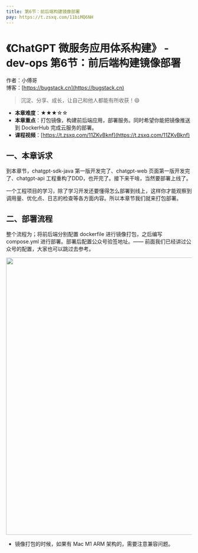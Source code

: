 ```yaml
---
title: 第6节：前后端构建镜像部署
pay: https://t.zsxq.com/11biMQ6NH
---
```


# 《ChatGPT 微服务应用体系构建》 - dev-ops 第6节：前后端构建镜像部署

作者：小傅哥
<br/>博客：[https://bugstack.cn](https://bugstack.cn)

>沉淀、分享、成长，让自己和他人都能有所收获！😄

- **本章难度**：★★★☆☆
- **本章重点**：打包镜像，构建前后端应用，部署服务。同时希望你能把镜像推送到 DockerHub 完成云服务的部署。
- **课程视频**：[https://t.zsxq.com/11ZKvBknf](https://t.zsxq.com/11ZKvBknf)

## 一、本章诉求

到本章节，chatgpt-sdk-java 第一版开发完了、chatgpt-web 页面第一版开发完了、chatgpt-api 工程重构了DDD，也开完了。接下来干啥，当然要部署上线了。

一个工程项目的学习，除了学习开发还要懂得怎么部署到线上，这样你才能观察到调用量、优化点、日志的检查等各方面内容。所以本章节我们就来打包部署。

## 二、部署流程

整个流程为；将前后端分别配置 dockerfile 进行镜像打包，之后编写 compose.yml 进行部署。部署后配置公众号验签地址。—— 前面我们已经讲过公众号的配置，大家也可以跳过去参考。

<div align="center">
	<img src="https://bugstack.cn/images/article/project/chatgpt/chatgpt-dev-ops-06-01.png" width="750px"/>
</div>

- 镜像打包的时候，如果有 Mac M1 ARM 架构的，需要注意兼容问题。
